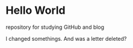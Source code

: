 # Hello World
repository for studying GitHub and blog

I changed somethings.
And was a letter deleted?
